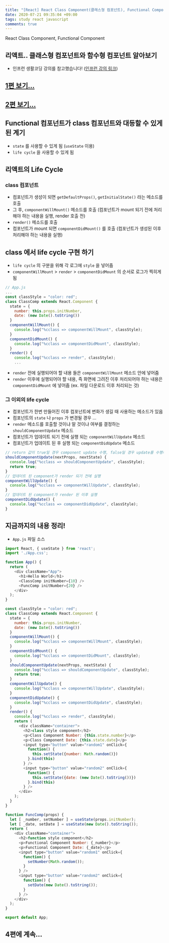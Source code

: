 ```yaml
---
title: "[React] React Class Component(클래스형 컴포넌트), Functional Component(함수형 컴포넌트) 3편"
date: 2020-07-21 09:35:04 +09:00
tags: study react javascript
comments: true
---
```


React Class Component, Functional Component

## 리액트.. 클래스형 컴포넌트와 함수형 컴포넌트 알아보기
- 인프런 생활코딩 강의를 참고했습니다! ([인프런 강의 링크](https://www.inflearn.com/course/react-class-function-생활코딩))

## [1편 보기...](https://infiduk.github.io/2020/06/17/react-class-functional-1.html)
## [2편 보기...](https://infiduk.github.io/2020/06/18/react-class-functional-2.html)

## Functional 컴포넌트가 class 컴포넌트와 대등할 수 있게 된 계기
- `state` 를 사용할 수 있게 됨 (`useState` 이용)
- `life cycle` 을 사용할 수 있게 됨

## 리액트의 Life Cycle

### class 컴포넌트
- 컴포넌트가 생성이 되면 `getDefaultProps()`, `getInitialState()` 라는 메소드를 호출
- 그 후, `componentWillMount()` 메소드를 호출 (컴포넌트가 mount 되기 전에 처리해야 하는 내용을 실행, render 호출 전)
- `render()` 메소드를 호출
- 컴포넌트가 mount 되면 `componentDidMount()` 를 호출 (컴포넌트가 생성된 이후 처리해야 하는 내용을 실행)

## class 에서 life cycle 구현 하기
- `life cycle` 의 구분을 위해 각 로그에 `style` 을 넣어줌
- `componentWillMount` > `render` > `componentDidMount` 의 순서로 로그가 찍히게 됨

``` javascript
// App.js
...
const classStyle = "color: red";
class ClassComp extends React.Component {
  state = {
    number: this.props.initNumber,
    date: (new Date().toString())
  }
  componentWillMount() {
    console.log("%cclass => componentWillMount", classStyle);
  }
  componentDidMount() {
    console.log("%cclass => componentDidMount", classStyle);
  }
  render() {
    console.log("%cclass => render", classStyle);
    ...
```

- `render` 전에 실행되어야 할 내용 들은 `componentWillMount` 메소드 안에 넣어줌
- `render` 이후에 실행되어야 할 내용, 즉 화면에 그려진 이후 처리되어야 하는 내용은 `componentDidMount` 에 넣어줌 (ex. 파일 다운로드 이후 처리되는 것)

### 그 이외의 life cycle
- 컴포넌트가 한번 만들어진 이후 컴포넌트에 변화가 생길 때 사용하는 메소드가 있음
- 컴포넌트의 `state` 나 `props` 가 변경될 경우 ...
- `render` 메소드를 호출할 것이냐 말 것이냐 여부를 결정하는 `shouldComponentUpdate` 메소드
- 컴포넌트가 업데이트 되기 전에 실행 되는 `componentWillUpdate` 메소드
- 컴포넌트가 업데이트 된 후 실행 되는 `componentDidUpdate` 메소드

``` javascript
// return 값이 true일 경우 component update 수행, false일 경우 update를 수행하지 않음
shouldComponentUpdate(nextProps, nextState) {
  console.log("%cclass => shouldComponentUpdate", classStyle);
  return true;
}
// 업데이트 된 component가 render 되기 전에 실행
componentWillUpdate() {
  console.log("%cclass => componentWillUpdate", classStyle);
}
// 업데이트 된 component가 render 된 이후 실행
componentDidUpdate() {
  console.log("%cclass => componentDidUpdate", classStyle);
}
```

## 지금까지의 내용 정리!
- `App.js` 파일 소스

``` javascript
import React, { useState } from 'react';
import './App.css';

function App() {
  return (
    <div className="App">
      <h1>Hello World</h1>
      <ClassComp initNumber={10} />
      <FuncComp initNumber={20} />
    </div>
  );
}

const classStyle = "color: red";
class ClassComp extends React.Component {
  state = {
    number: this.props.initNumber,
    date: (new Date().toString())
  }
  componentWillMount() {
    console.log("%cclass => componentWillMount", classStyle);
  }
  componentDidMount() {
    console.log("%cclass => componentDidMount", classStyle);
  }
  shouldComponentUpdate(nextProps, nextState) {
    console.log("%cclass => shouldComponentUpdate", classStyle);
    return true;
  }
  componentWillUpdate() {
    console.log("%cclass => componentWillUpdate", classStyle);
  }
  componentDidUpdate() {
    console.log("%cclass => componentDidUpdate", classStyle);
  }
  render() {
    console.log("%cclass => render", classStyle);
    return (
      <div className="container">
        <h2>class style component</h2>
        <p>Class Component Number: {this.state.number}</p>
        <p>Class Component Date: {this.state.date}</p>
        <input type="button" value="random1" onClick={
          function() {
            this.setState({number: Math.random()})
          }.bind(this)
        } />
        <input type="button" value="random2" onClick={
          function() {
            this.setState({date: (new Date().toString())})
          }.bind(this)
        } />
      </div>
    );
  }
}

function FuncComp(props) {
  let [ _number, setNumber ] = useState(props.initNumber);
  let [ _date, setDate ] = useState(new Date().toString());
  return (
    <div className="container">
      <h2>function style component</h2>
      <p>Functional Component Number: {_number}</p>
      <p>Functional Component Date: {_date}</p>
      <input type="button" value="random1" onClick={
        function() {
          setNumber(Math.random());
        }
      } />
      <input type="button" value="random2" onClick={
        function() {
          setDate(new Date().toString());
        }
      } />
    </div>
  );
}

export default App;
```

## 4편에 계속...